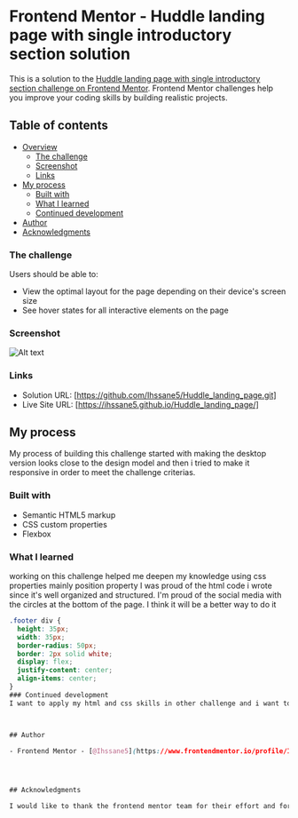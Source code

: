 # Frontend Mentor - Huddle landing page with single introductory section solution

This is a solution to the [Huddle landing page with single introductory section challenge on Frontend Mentor](https://www.frontendmentor.io/challenges/huddle-landing-page-with-a-single-introductory-section-B_2Wvxgi0). Frontend Mentor challenges help you improve your coding skills by building realistic projects. 

## Table of contents

- [Overview](#overview)
  - [The challenge](#the-challenge)
  - [Screenshot](#screenshot)
  - [Links](#links)
- [My process](#my-process)
  - [Built with](#built-with)
  - [What I learned](#what-i-learned)
  - [Continued development](#continued-development)
- [Author](#author)
- [Acknowledgments](#acknowledgments)

### The challenge

Users should be able to:

- View the optimal layout for the page depending on their device's screen size
- See hover states for all interactive elements on the page

### Screenshot

![Alt text](<./screenshot/desktop-screenshot.png>)

### Links

- Solution URL: [https://github.com/Ihssane5/Huddle_landing_page.git]
- Live Site URL: [https://ihssane5.github.io/Huddle_landing_page/]

## My process
My process of building this challenge started with making the desktop version  looks close to the design model and then i tried to make it responsive in order to meet the challenge criterias.

### Built with

- Semantic HTML5 markup
- CSS custom properties
- Flexbox

### What I learned

working on this challenge helped me deepen my knowledge using css properties mainly position property
I was proud of the html code i wrote since it's well organized and structured.
I'm proud of the  social media with the circles at the bottom of the page. I think it will be a better way to do it

```css
.footer div {
  height: 35px;
  width: 35px;
  border-radius: 50px;
  border: 2px solid white;
  display: flex;
  justify-content: center;
  align-items: center;
}
### Continued development
I want to apply my html and css skills in other challenge and i want to make interactive web pages using javascript



## Author

- Frontend Mentor - [@Ihssane5](https://www.frontendmentor.io/profile/Ihssane5)




## Acknowledgments

I would like to thank the frontend mentor team for their effort and for bringing such a great content, i would also thank every one who made my journey possible by sharing informations and guiding me.
